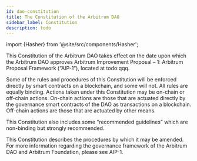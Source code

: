 ```yaml
---
id: dao-constitution
title: The Constitution of the Arbitrum DAO
sidebar_label: Constitution
description: todo
---
```


import {Hasher} from '@site/src/components/Hasher';

<div id="constitution" contentEditable="true" suppressContentEditableWarning={true}>
   <p>This Constitution of the Arbitrum DAO takes effect on the date upon which the Arbitrum DAO approves Arbitrum Improvement Proposal – 1: Arbitrum Proposal Framework (“AIP-1”), located at todo:qqq.</p>

   <p>Some of the rules and procedures of this Constitution will be enforced directly by smart contracts on a blockchain, and some will not. All rules are equally binding. Actions taken under this Constitution may be on-chain or off-chain actions. On-chain actions are those that are actuated directly by the governance smart contracts of the DAO as transactions on a blockchain. Off-chain actions are those that are actuated by other means.</p>

   <p>This Constitution also includes some “recommended guidelines” which are non-binding but strongly recommended.</p>

   <p>This Constitution describes the procedures by which it may be amended. For more information regarding the governance framework of the Arbitrum DAO and Arbitrum Foundation, please see AIP-1.</p>
</div>

<Hasher targetElementId="constitution" />
